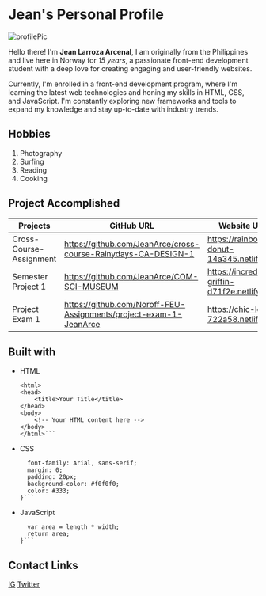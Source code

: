 # Jean's Personal Profile
![profilePic](https://drive.google.com/uc?export=view&id=18GQEgGi_OVqHcGtZucUvFR5z24e_w3M0)

Hello there! I'm **Jean Larroza Arcenal**, I am originally from the Philippines and live here in Norway for *15 years*, a passionate front-end development student with a deep love for creating engaging and user-friendly websites.

Currently, I'm enrolled in a front-end development program, where I'm learning the latest web technologies and honing my skills in HTML, CSS, and JavaScript. I'm constantly exploring new frameworks and tools to expand my knowledge and stay up-to-date with industry trends.
## Hobbies

1. Photography
2. Surfing
3. Reading
4. Cooking

## Project Accomplished

| Projects                |             GitHub URL                                            |       Website URL                               |
| --------                | --------                                                          | --------                                        |
| Cross-Course- Assignment|  https://github.com/JeanArce/cross-course-Rainydays-CA-DESIGN-1   | https://rainbow-donut-14a345.netlify.app        |
| Semester Project 1      | https://github.com/JeanArce/COM-SCI-MUSEUM                        | https://incredible-griffin-d71f2e.netlify.app   |
| Project Exam 1          | https://github.com/Noroff-FEU-Assignments/project-exam-1-JeanArce | https://chic-lolly-722a58.netlify.app           |

## Built with 
- HTML
    ```<!DOCTYPE html>
    <html>
    <head>
        <title>Your Title</title>
    </head>
    <body>
        <!-- Your HTML content here -->
    </body>
    </html>```

- CSS
    ```body {
      font-family: Arial, sans-serif;
      margin: 0;
      padding: 20px;
      background-color: #f0f0f0;
      color: #333;
    }```
- JavaScript
    ```function calculateRectangleArea(length, width) {
      var area = length * width;
      return area;
    }```
    
## Contact Links

[IG](https://l.facebook.com/l.php?u=https%3A%2F%2Finstagram.com%2Fjin_rcnal%3Figshid%3DMjEwN2IyYWYwYw%253D%253D%26fbclid%3DIwAR2HJDdoVPu3IH03ruHX6Q9Uj_wYhApVL43tLzmZMJjq9wKyZFc_qwFMyVA&h=AT09hNrxY0e-IVCngGdAhDDH5TTvgSyx235GdBKH8PdWtV1dQWdPogLw2-hM1R6OM4zJOSibUDm6rqhQ-WEfqtUeFwnyIwCboefSz2Q4UwBQHu1VtKcuqfzku8TkNmIr7zs)
[Twitter]()




